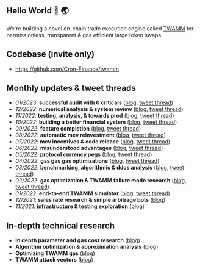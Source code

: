 ## Hello World 👋 🌏
We're building a novel on-chain trade execution engine called [TWAMM](https://www.paradigm.xyz/2021/07/twamm) for permissionless, transparent & gas efficient large token swaps.

## Codebase (invite only)
- https://github.com/Cron-Finance/twamm

## Monthly updates & tweet threads
- *01/2023*: **successful audit with 0 criticals** ([blog](https://mirror.xyz/0x70626a.eth/RpI_Ip582UOvCAyTQCKtbF6pmtQnGA7ZwVmzFsSQVIA), [tweet thread](https://twitter.com/0x70626a/status/1625194352036433920))
- *12/2022*: **numerical analysis & system review** ([blog](https://mirror.xyz/0x70626a.eth/ercBNPMRJzo4t9Z6pSUTo_SLJDZ8nVb1yJpWJc7Xzz8), [tweet thread](https://twitter.com/0x70626a/status/1612892278087110656))
- *11/2022*: **testing, analysis, & towards prod** ([blog](https://mirror.xyz/0x70626a.eth/jZ0u5MnJSyIT6YxDzX-t661A2XkLY26IUX4MSBUcEAc), [tweet thread](https://twitter.com/0x70626a/status/1601291622712414210))
- *10/2022*: **building a better financial system** ([blog](https://mirror.xyz/0x70626a.eth/GEzUrD0dlV9jhayvMLAZSmRqa-VR_0h8NFY2vhrPIco), [tweet thread](https://twitter.com/0x70626a/status/1590779828516818945))
- *09/2022*: **feature completion** ([blog](https://mirror.xyz/0x70626a.eth/hgUs3e_PwLZuEWpfKEYFq4mxG58WYp8VP4pJ7Bo9kOU), [tweet thread](https://twitter.com/0x70626a/status/1578070684911157248))
- *08/2022*: **automatic mev reinvestment** ([blog](https://mirror.xyz/0x70626a.eth/lfB7VBFqcCvQAK4cdzX_cZBNfL5j2j0CT8Sc_p_gkfE), [tweet thread](https://twitter.com/0x70626a/status/1567928105360056324))
- *07/2022*: **mev incentives & code release** ([blog](https://mirror.xyz/0x70626a.eth/OkBI1zCqR69LrdKIkfqFyfMvg9mBcm3mzczKckCDxLw), [tweet thread](https://twitter.com/0x70626a/status/1555256848382558208))
- *06/2022*: **misunderstood advantages** ([blog](https://mirror.xyz/0x70626a.eth/-xB9M5a0J4K_nRCAmTNxmRUPR5VvjGlbZm5J_j_8jYQ), [tweet thread](https://twitter.com/0x70626a/status/1545452568230465537))
- *05/2022*: **protocol currency pegs** ([blog](https://mirror.xyz/0x70626a.eth/mldjNH0yCKPG7DHc-ggROKdNBGpVMwNeYyXK-BgFUUo), [tweet thread](https://twitter.com/0x70626a/status/1534188613881192449))
- *04/2022*: **gas gas gas optimizations** ([blog](https://mirror.xyz/0x70626a.eth/_zcW9WLiARYp9DxGt82k_nf0OnS3cUKHzYh_84ez95Y), [tweet thread](https://twitter.com/0x70626a/status/1523718164437118977))
- *03/2022*: **benchmarking, algorithmic & ddos analysis** ([blog](https://mirror.xyz/0x70626a.eth/-PmNRMEXIQK4qO7jQo5EbofwfcvbEPERLhmOKOlVoc0), [tweet thread](https://twitter.com/0x70626a/status/1514251662923284491))
- *02/2022*: **gas optimization & TWAMM failure mode research** ([blog](https://mirror.xyz/0x70626a.eth/yOP-PpK8pWE15SQ_Lte2srD_3lbqx89D5xFKfaVic8Y), [tweet thread](https://twitter.com/0x70626a/status/1501959053622267904))
- *01/2022*: **end-to-end TWAMM simulator** ([blog](https://mirror.xyz/0x70626a.eth/SzxME01JrrVRmu_H9q_07kZCBLzzHyxV_fmp1WmZvWo), [tweet thread](https://twitter.com/0x70626a/status/1491833197818228739))
- *12/2021*: **sales rate research & simple arbitrage bots** ([blog](https://mirror.xyz/0x70626a.eth/SIpA5Z4M6VYqCfvSKpTpRFw6bftE2ghi7fc7TA4c3LE))
- *11/2021*: **infrastructure & testing exploration** ([blog](https://mirror.xyz/0x70626a.eth/0uIph6x5knS_QRfG2mluFb-83P9NF1w01JQ-GNjCgVY))

## In-depth technical research
- **In depth parameter and gas cost research** ([blog](https://mirror.xyz/0slippage.eth/5zKJW4Zx9zYHpB4jNln16HuU8d8EtawmA17usNfIje4))
- **Algorithm optimization & approximation analysis** ([blog](https://mirror.xyz/0slippage.eth/qvIbkWLnxXpwuM6DZs8EGTCWAymUqUIs77Chn58tLPA))
- **Optimizing TWAMM gas** ([blog](https://mirror.xyz/0slippage.eth/IqZv6lfVyAZtNwtkuKu8XQJsFXw7Gg7THNdtLtk8j70))
- **TWAMM attack vectors** ([blog](https://mirror.xyz/0slippage.eth/AMvO7nUgpoP9Ue3hEm7iuA9V1d97pSfcbe1bJdo1lbo))
